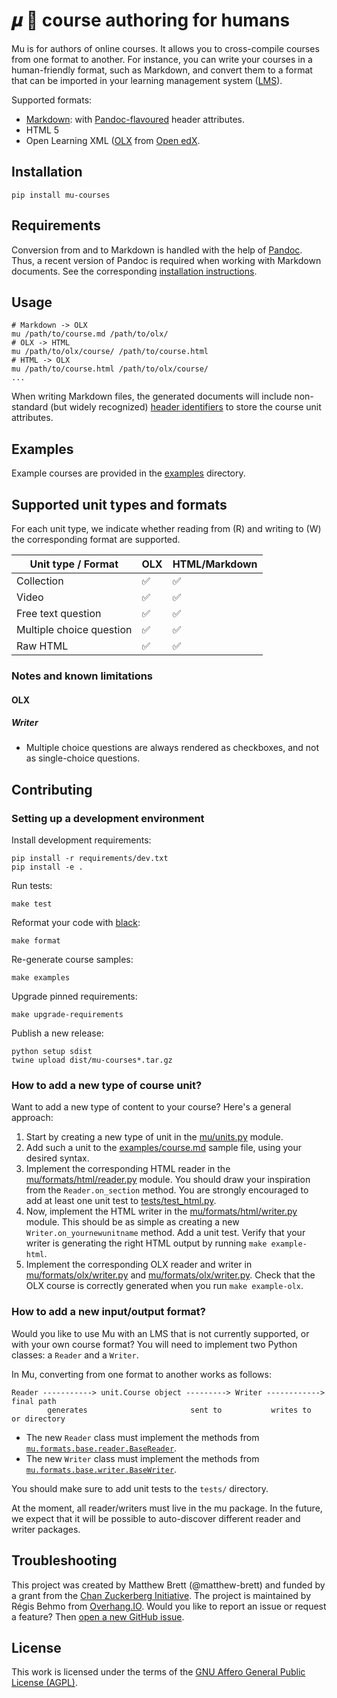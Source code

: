 # 𝝁 🌊 course authoring for humans

Mu is for authors of online courses. It allows you to cross-compile courses from one format to another. For instance, you can write your courses in a human-friendly format, such as Markdown, and convert them to a format that can be imported in your learning management system ([LMS](https://en.wikipedia.org/wiki/Learning_management_system)).

Supported formats:

- [Markdown](https://daringfireball.net/projects/markdown/): with [Pandoc-flavoured](https://garrettgman.github.io/rmarkdown/authoring_pandoc_markdown.html) header attributes.
- HTML 5
- Open Learning XML ([OLX](https://edx.readthedocs.io/projects/edx-open-learning-xml/) from [Open edX](https://openedx.org).

## Installation

    pip install mu-courses

## Requirements

Conversion from and to Markdown is handled with the help of [Pandoc](https://pandoc.org/). Thus, a recent version of Pandoc is required when working with Markdown documents. See the corresponding [installation instructions](https://pandoc.org/installing.html).

## Usage

    # Markdown -> OLX
    mu /path/to/course.md /path/to/olx/
    # OLX -> HTML
    mu /path/to/olx/course/ /path/to/course.html
    # HTML -> OLX
    mu /path/to/course.html /path/to/olx/course/
    ...

When writing Markdown files, the generated documents will include non-standard (but widely recognized) [header identifiers](https://garrettgman.github.io/rmarkdown/authoring_pandoc_markdown.html#header-identifiers) to store the course unit attributes.

## Examples

Example courses are provided in the [examples](./examples) directory.

## Supported unit types and formats

For each unit type, we indicate whether reading from (R) and writing to (W) the corresponding format are supported.

Unit type / Format | OLX | HTML/Markdown
---|---|---
Collection | ✅ | ✅
Video | ✅ | ✅
Free text question | ✅ | ✅
Multiple choice question | ✅ | ✅
Raw HTML | ✅ | ✅

### Notes and known limitations

#### OLX

##### Writer

* Multiple choice questions are always rendered as checkboxes, and not as single-choice questions.

## Contributing

### Setting up a development environment

Install development requirements:

    pip install -r requirements/dev.txt
    pip install -e .

Run tests:

    make test

Reformat your code with [black](https://black.readthedocs.io/en/stable/):

    make format

Re-generate course samples:

    make examples

Upgrade pinned requirements:

    make upgrade-requirements

Publish a new release:

    python setup sdist
    twine upload dist/mu-courses*.tar.gz

### How to add a new type of course unit?

Want to add a new type of content to your course? Here's a general approach:

1. Start by creating a new type of unit in the [mu/units.py](https://github.com/overhangio/mu/blob/main/mu/units.py) module.
2. Add such a unit to the [examples/course.md](https://github.com/overhangio/mu/blob/main/examples/course.md) sample file, using your desired syntax.
3. Implement the corresponding HTML reader in the [mu/formats/html/reader.py](https://github.com/overhangio/mu/blob/main/mu/formats/html/reader.py) module. You should draw your inspiration from the `Reader.on_section` method. You are strongly encouraged to add at least one unit test to [tests/test_html.py](https://github.com/overhangio/mu/blob/main/mu/tests/test_html).
4. Now, implement the HTML writer in the [mu/formats/html/writer.py](https://github.com/overhangio/mu/blob/main/mu/formats/html/reader.py) module. This should be as simple as creating a new `Writer.on_yournewunitname` method. Add a unit test. Verify that your writer is generating the right HTML output by running `make example-html`.
5. Implement the corresponding OLX reader and writer in [mu/formats/olx/writer.py](https://github.com/overhangio/mu/blob/main/mu/formats/olx/reader.py) and [mu/formats/olx/writer.py](https://github.com/overhangio/mu/blob/main/mu/formats/olx/reader.py). Check that the OLX course is correctly generated when you run `make example-olx`.

### How to add a new input/output format?

Would you like to use Mu with an LMS that is not currently supported, or with your own course format? You will need to implement two Python classes: a `Reader` and a `Writer`.

In Mu, converting from one format to another works as follows:

    Reader -----------> unit.Course object ---------> Writer ------------> final path
            generates                       sent to           writes to    or directory

- The new `Reader` class must implement the methods from [`mu.formats.base.reader.BaseReader`](https://github.com/overhangio/mu/blob/main/mu/formats/base/reader.py).
- The new `Writer` class must implement the methods from [`mu.formats.base.writer.BaseWriter`](https://github.com/overhangio/mu/blob/main/mu/formats/base/writer.py).

You should make sure to add unit tests to the `tests/` directory.

At the moment, all reader/writers must live in the mu package. In the future, we expect that it will be possible to auto-discover different reader and writer packages.

## Troubleshooting

This project was created by Matthew Brett (@matthew-brett) and funded by a grant from the [Chan Zuckerberg Initiative](https://chanzuckerberg.com/). The project is maintained by Régis Behmo from [Overhang.IO](https://overhang.io). Would you like to report an issue or request a feature? Then [open a new GitHub issue](https://github.com/overhangio/mu/issues).

## License

This work is licensed under the terms of the [GNU Affero General Public License (AGPL)](https://github.com/overhangio/mu/blob/master/LICENSE.txt).
